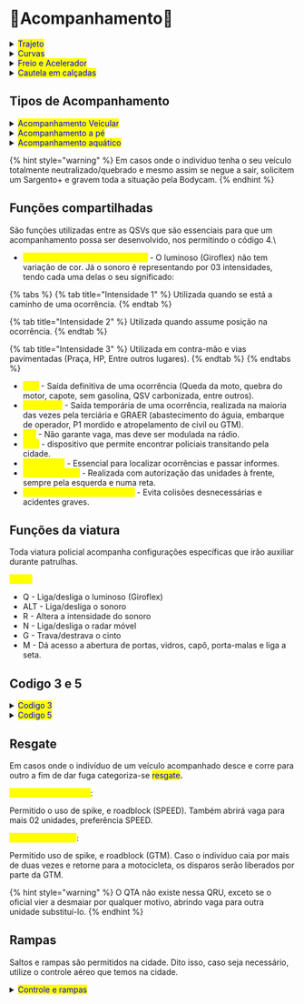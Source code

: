 # 🔵Acompanhamento🔵 &#x20;

<details>

<summary><mark style="color:blue;">Trajeto</mark></summary>

É de extrema importância a realização do mesmo trajeto do indivíduo em fuga, porém sempre corrigindo os erros de pilotagem dele para que não venha a quebrar sua VTR.

<figure><img src="../.gitbook/assets/curso (2).gif" alt=""><figcaption></figcaption></figure>

</details>

<details>

<summary><mark style="color:blue;">Curvas</mark></summary>

Se dá através da abertura da angulação antes da curva. Durante a realização dessa técnica você conseguirá virar menos o volante da viatura de forma que a curva seja efetuada com uma maior velocidade sem a necessidade da frenagem brusca. Além disso, você consegue ter uma visão mais ampliada do que virá na sua frente, conseguindo ter um pensamento rápido e se distanciando dos perigos.

<figure><img src="../.gitbook/assets/curvas (1).gif" alt=""><figcaption></figcaption></figure>

</details>

<details>

<summary><mark style="color:blue;">Freio e Acelerador</mark></summary>

Consiste no uso de leves toques no freio e não só utilizar o acelerador como se fosse um carro de corrida. Preferencialmente deve ser utilizada coma técnica das curvas, pois uma se beneficiará da outra.

<figure><img src="../.gitbook/assets/curvas (1).gif" alt=""><figcaption></figcaption></figure>

</details>

<details>

<summary><mark style="color:blue;">Cautela em calçadas</mark></summary>

Em calçadas temos muitos fatores adversos que podem causar acidentes graves como por exemplo: pedestres, caixas, lixeiras, postes, árvores e placas. Por isso, evite ao máximo a passagem por esses locais.

</details>

## Tipos de Acompanhamento

<details>

<summary><mark style="color:blue;">Acompanhamento Veicular</mark></summary>

Normalmente utilizado quando o indivíduo recusa a abordagem policial e tem a estrutura de 04 unidades.

<mark style="color:yellow;">Primária:</mark> Responsável por todo o acompanhamento (Visual, modulação e liberação do código 5 ou 3 caso seja necessário).

<mark style="color:yellow;">Secundária:</mark> Deve se manter próximo à primária a fim de assumir temporária ou permanentemente se necessário. Pode auxiliar nos cercos, porém não é sua prioridade.

<mark style="color:yellow;">Terciária:</mark> Responsável pelo cerco. Será a QSV que dará breve QTA para prestar apoio ao pedestre ou GTM atropelados se necessário.

<mark style="color:yellow;">Quartenaria:</mark> Responspavel pelo cerco juntamente a Terciária

</details>

<details>

<summary><mark style="color:blue;">Acompanhamento a pé</mark></summary>

Caso o indivíduo venha a abandonar o seu veículo, ou simplesmente se evada da abordagem a pé, é necessário passar o informe na rádio e estar preparado para iniciar a manobra da cabeçada (E).

"QAP Central, iniciando acompanhamento a pé no indivíduo do Silva S15 da QRU de ATM. Veste calça preta, camiseta branca, descalço e cabelos longos na cor rosa."

Caso o indivíduo utilize algum meio de comunicação como rádio, celular o uso do taser será liberado.

{% hint style="danger" %}
A aplicação do taser é proibida se o indivíduo estiver molhado. Nesse caso seguirá com a manobra da cabeçada.
{% endhint %}

</details>

<details>

<summary><mark style="color:blue;">Acompanhamento aquático</mark></summary>

Assim como no acompanhamento a pé, também se faz necessário a modulação na rádio quando um indivíduo se lançar na água. A primária e secundária se jogarão no mar enquanto a terciária irá atrás do jet-ski para realizar a paralela.

"QAP Central, iniciando acompanhamento aquático no indivíduo do Silva S15 da QRU de ATM, segue de calça preta e sem camisa, cabelo curto na cor roxa."

Será dado apenas 01 aviso para que se entregue e, se não acatar, será iniciada a manobra do soco.

</details>

{% hint style="warning" %}
Em casos onde o indivíduo tenha o seu veículo totalmente neutralizado/quebrado e mesmo assim se negue a sair, solicitem um Sargento+ e gravem toda a situação pela Bodycam.
{% endhint %}

## Funções compartilhadas

São funções utilizadas entre as QSVs que são essenciais para que um acompanhamento possa ser desenvolvido, nos permitindo o código 4.\


* <mark style="color:yellow;">SSL (Sinais sonoros e luminosos)</mark> - O luminoso (Giroflex) não tem variação de cor. Já o sonoro é representando por 03 intensidades, tendo cada uma delas o seu significado:

{% tabs %}
{% tab title="Intensidade 1" %}
Utilizada quando se está a caminho de uma ocorrência.
{% endtab %}

{% tab title="Intensidade 2" %}
Utilizada quando assume posição na ocorrência.
{% endtab %}

{% tab title="Intensidade 3" %}
Utilizada em contra-mão e vias pavimentadas (Praça, HP, Entre outros lugares).
{% endtab %}
{% endtabs %}

* <mark style="color:yellow;">QTA</mark> - Saída definitiva de uma ocorrência (Queda da moto, quebra do motor, capote, sem gasolina, QSV carbonizada, entre outros).
* <mark style="color:yellow;">Breve QTA</mark> - Saída temporária de uma ocorrência, realizada na maioria das vezes pela terciária e GRAER (abastecimento do águia, embarque de operador, P1 mordido e atropelamento de civil ou GTM).
* <mark style="color:yellow;">QTI</mark> - Não garante vaga, mas deve ser modulada na rádio.
* <mark style="color:yellow;">GPS</mark> - dispositivo que permite encontrar policiais transitando pela cidade.
* <mark style="color:yellow;">Modulação</mark> - Essencial para localizar ocorrências e passar informes.
* <mark style="color:yellow;">Ultrapassagem</mark> - Realizada com autorização das unidades à frente, sempre pela esquerda e numa reta.
* <mark style="color:yellow;">Distanciamento de segurança</mark> - Evita colisões desnecessárias e acidentes graves.

## Funções da viatura

Toda viatura policial acompanha configurações específicas que irão auxiliar durante patrulhas.

<mark style="color:yellow;">Painel</mark>

* Q - Liga/desliga o luminoso (Giroflex)
* ALT - Liga/desliga o sonoro
* R - Altera a intensidade do sonoro
* N - Liga/desliga o radar móvel
* G - Trava/destrava o cinto
* M - Dá acesso a abertura de portas, vidros, capô, porta-malas e liga a seta.

## Codigo 3 e 5

<details>

<summary><mark style="color:blue;">Codigo 3</mark></summary>

O limite de unidades para essas situações são de até 04 unidades terrestres e apoio GRAER. Contudo, um Sargento+ poderá acionar mais unidades no local se houver a necessidade. Em acompanhamentos de código 3 existem prioridades de grupamentos para que se obtenha uma taxa maior de sucesso.

Para veículos 4 rodas:

SPEED → GTM → BOPE/CORE → RPM

Para motocicletas:

GTM → SPEED → BOPE/CORE → RPM

</details>

<details>

<summary><mark style="color:blue;">Codigo 5</mark></summary>

São situações de alta periculosidade e por isso deve-se ter atenção para saber quando realizar o disparo no indivíduo ou neutralizar o veículo.

No indivíduo:

* [x] Ao tentar empurrar viaturas na água ou de lugares altos
* [x] Ao apontar arma de fogo para oficiais
* [x] Ao tentar roubar uma viatura do BPM

No pneu:

* [x] Caso o motociclista caia por 02 duas vezes e retorne para a moto. A GTM poderá efetuar disparos.
* [x] Ao brincar de bate-bate ou break-check com as viaturas mesmo após verbalização. O uso da SPIKE ou Codigo 3 é libereado.

- [x] Ao atropelar civis ou GTM e não prestar apoio mesmo após verbalização. O uso da SPIKE ou Codigo 3 é liberado.

</details>

## Resgate

Em casos onde o indivíduo de um veículo acompanhado desce e corre para outro a fim de dar fuga categoriza-se <mark style="color:blue;">resgate</mark>**.**

<mark style="color:yellow;">Para veículos 4 rodas</mark>:

Permitido o uso de spike, e roadblock (SPEED). Também abrirá vaga para mais 02 unidades, preferência SPEED.

<mark style="color:yellow;">Para motocicletas</mark>:

Permitido uso de spike, e roadblock (GTM). Caso o indivíduo caia por mais de duas vezes e retorne para a motocicleta, os disparos serão liberados por parte da GTM.

{% hint style="warning" %}
O QTA não existe nessa QRU, exceto se o oficial vier a desmaiar por qualquer motivo, abrindo vaga para outra unidade substituí-lo.
{% endhint %}

## Rampas

Saltos e rampas são permitidos na cidade. Dito isso, caso seja necessário, utilize o controle aéreo que temos na cidade.

<details>

<summary><mark style="color:blue;">Controle e rampas</mark></summary>

O controle aéreo para esses saltos são muito importante, assim sendo necessario controlar não só o veiculo e sim a velocidade, para não acabar passando por cima de pontes ou ate mesmo não conseguindo ganhar velocidade para fazer o salto.&#x20;

<figure><img src="../.gitbook/assets/rampa.gif" alt=""><figcaption></figcaption></figure>

A = Joga o veiculo pra esquerda\
D = Joga o veiculo pra direira\
W = Joga o veiculo pra frente\
S = Joga o veiculo pra tras

</details>
